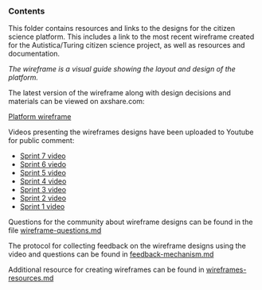 ### Contents

This folder contains resources and links to the designs for the citizen science platform. This includes a link to the most recent wireframe created for the Autistica/Turing citizen science project, as well as resources and documentation.

*The wireframe is a visual guide showing the layout and design of the platform.* 

The latest version of the wireframe along with design decisions and materials can be viewed on axshare.com:

[Platform wireframe](https://c6q95y.axshare.com)

Videos presenting the wireframes designs have been uploaded to Youtube for public comment: 

* [Sprint 7 video](https://www.youtube.com/watch?v=3a3A1BxFBUU&feature=youtu.be)
* [Sprint 6 viedo](https://www.youtube.com/watch?v=UAon_KHBaMM&feature=youtu.be)
* [Sprint 5 video](https://www.youtube.com/watch?v=GWvf1KbF5GE&feature=youtu.be)
* [Sprint 4 video](https://www.youtube.com/watch?v=0VXnqlS94Oo&feature=youtu.be)
* [Sprint 3 video](https://www.youtube.com/watch?v=IG-Vq8m8ELA&feature=youtu.be)
* [Sprint 2 video](https://www.youtube.com/watch?v=A_6uOwFZRfo&feature=youtu.be)
* [Sprint 1 video](https://www.youtube.com/watch?v=4f6kn5HLysc)

Questions for the community about wireframe designs can be found in the file [wireframe-questions.md](https://github.com/alan-turing-institute/AutisticaCitizenScience/blob/master/platform-designs/ARCHIVE-fujitsu/wireframes/wireframe-questions.md)

The protocol for collecting feedback on the wireframe designs using the video and questions can be found in [feedback-mechanism.md](https://github.com/alan-turing-institute/AutisticaCitizenScience/blob/master/platform-designs/ARCHIVE-fujitsu/wireframes/feedback-mechanism.md)

Additional resource for creating wireframes can be found in [wireframes-resources.md](https://github.com/alan-turing-institute/AutisticaCitizenScience/blob/master/platform-designs/ARCHIVE-fujitsu/wireframes/wireframes-resources.md)
